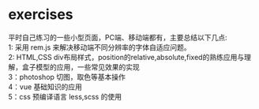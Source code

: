 # exercises
平时自己练习的一些小型页面，PC端、移动端都有，主要总结以下几点:<br />
1: 采用 rem.js 来解决移动端不同分辨率的字体自适应问题。<br />
2: HTML,CSS div布局样式，position的relative,absolute,fixed的熟练应用与理解，盒子模型的应用，一些常见效果的实现<br />
3：photoshop 切图，取色等基本操作<br />
4：vue 基础知识的应用<br />
5：css 预编译语言 less,scss 的使用<br />
